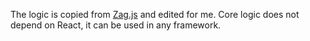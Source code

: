 The logic is copied from [Zag.js](https://github.com/chakra-ui/zag) and edited for me.
Core logic does not depend on React, it can be used in any framework.
